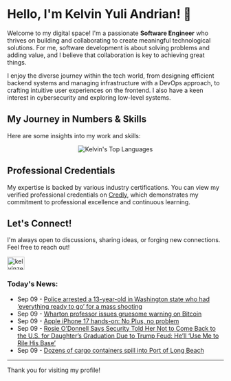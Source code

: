 # Hello, I'm Kelvin Yuli Andrian! 👋

Welcome to my digital space! I'm a passionate **Software Engineer** who thrives on building and collaborating to create meaningful technological solutions. For me, software development is about solving problems and adding value, and I believe that collaboration is key to achieving great things.

I enjoy the diverse journey within the tech world, from designing efficient backend systems and managing infrastructure with a DevOps approach, to crafting intuitive user experiences on the frontend. I also have a keen interest in cybersecurity and exploring low-level systems.

## My Journey in Numbers & Skills

Here are some insights into my work and skills:

<p align="center">
  <img src="https://github-readme-stats.vercel.app/api/top-langs/?username=kelvinzer0&layout=compact&theme=radical" alt="Kelvin's Top Languages" />
</p>

## Professional Credentials

My expertise is backed by various industry certifications. You can view my verified professional credentials on [Credly](https://www.credly.com/users/kelvin-yuli-andrian/badges), which demonstrates my commitment to professional excellence and continuous learning.

## Let's Connect!

I'm always open to discussions, sharing ideas, or forging new connections. Feel free to reach out!

<p align="left">
    <a href="https://linkedin.com/in/kelvinzero" target="blank"><img align="center" src="https://cdn.jsdelivr.net/npm/simple-icons@3.0.1/icons/linkedin.svg" alt="kelvinzero" height="30" width="40" /></a>
</p>

### Today's News:

<!-- feed start -->
- Sep 09 - [Police arrested a 13-year-old in Washington state who had ‘everything ready to go’ for a mass shooting](https://www.yahoo.com/news/articles/police-arrested-13-old-washington-204258067.html)
- Sep 09 - [Wharton professor issues gruesome warning on Bitcoin](https://finance.yahoo.com/news/wharton-professor-issues-gruesome-warning-194056715.html)
- Sep 09 - [Apple iPhone 17 hands-on: No Plus, no problem](https://tech.yahoo.com/phones/article/apple-iphone-17-hands-no-192747242.html)
- Sep 09 - [Rosie O’Donnell Says Security Told Her Not to Come Back to the U.S. for Daughter’s Graduation Due to Trump Feud: He’ll ‘Use Me to Rile His Base’](https://www.yahoo.com/entertainment/celebrity/articles/rosie-o-donnell-says-security-192312546.html)
- Sep 09 - [Dozens of cargo containers spill into Port of Long Beach](https://www.yahoo.com/news/articles/dozens-cargo-containers-spill-port-175454573.html)
<!-- feed end -->

---

Thank you for visiting my profile!
